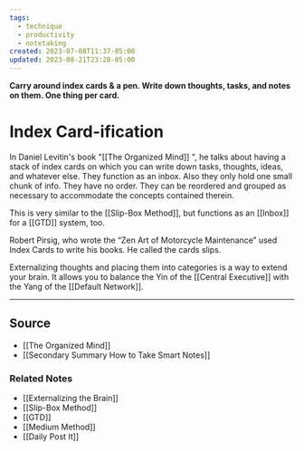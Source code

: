 ```yaml
---
tags:
  - technique
  - productivity
  - notetaking
created: 2023-07-08T11:37-05:00
updated: 2023-08-21T23:28-05:00
---
```

**Carry around index cards & a pen. Write down thoughts, tasks, and notes on them. One thing per card.**

# Index Card-ification

In Daniel Levitin's book "[[The Organized Mind]] ", he talks about having a stack of index cards on which you can write down tasks, thoughts, ideas, and whatever else. They function as an inbox. Also they only hold one small chunk of info. They have no order. They can be reordered and grouped as necessary to accommodate the concepts contained therein. 

This is very similar to the [[Slip-Box Method]], but functions as an [[Inbox]] for a [[GTD]] system, too. 

Robert Pirsig, who wrote the “Zen Art of Motorcycle Maintenance” used Index Cards to write his books. He called the cards slips.

Externalizing thoughts and placing them into categories is a way to extend your brain. It allows you to balance the Yin of the [[Central Executive]] with the Yang of the [[Default Network]].

---

## Source
- [[The Organized Mind]]
- [[Secondary Summary How to Take Smart Notes]]

### Related Notes
- [[Externalizing the Brain]]
- [[Slip-Box Method]]
- [[GTD]]
- [[Medium Method]]
- [[Daily Post It]]